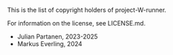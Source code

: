 This is the list of copyright holders of project-W-runner.

For information on the license, see LICENSE.md.

* Julian Partanen, 2023-2025
* Markus Everling, 2024
